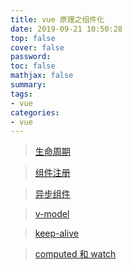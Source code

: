 ```yaml
---
title: vue 原理之组件化
date: 2019-09-21 10:50:28
top: false
cover: false
password:
toc: false
mathjax: false
summary: 
tags:
- vue
categories:
- vue
---
```



> <a href="https://www.studyfe.cn/2019/09/21/vue/vuelifecycle/">生命周期</a>

> <a href="https://www.studyfe.cn/2019/09/08/vue/vuecomponentregister/">组件注册</a>

> <a href="https://www.studyfe.cn/2019/09/10/vue/vueasync-component/">异步组件</a>

> <a href="https://www.studyfe.cn/2019/09/12/vue/vuevmodel/">v-model</a>

> <a href="https://www.studyfe.cn/2019/09/22/vue/vuekeepalive/">keep-alive</a>

> <a href="https://www.studyfe.cn/2019/09/07/vue/vuecomputedwatcher/">computed 和 watch</a>

